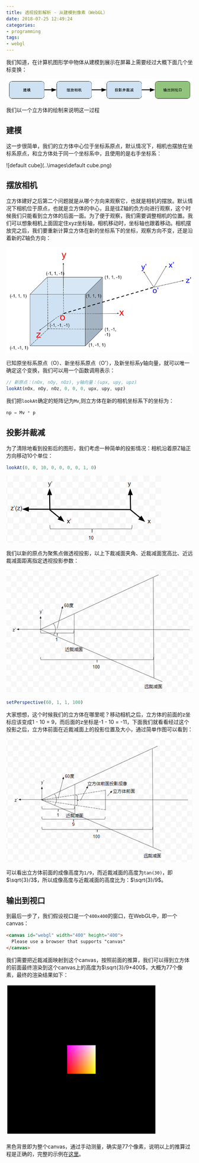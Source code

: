 ```yaml
---
title: 透视投影解析 - 从建模到像素（WebGL）
date: 2018-07-25 12:49:24
categories:
- programming
tags: 
- webgl
---
```


我们知道，在计算机图形学中物体从建模到展示在屏幕上需要经过大概下面几个坐标变换：

![steps](..\images\steps.png)

我们以一个立方体的绘制来说明这一过程

## 建模

这一步很简单，我们的立方体中心位于坐标系原点，默认情况下，相机也摆放在坐标系原点，和立方体处于同一个坐标系中，且使用的是右手坐标系：

![default cube](..\images\default cube.png)

## 摆放相机

立方体建好之后第二个问题就是从哪个方向来观察它，也就是相机的摆放。默认情况下相机位于原点，也就是立方体的中心，且是往Z轴的负方向进行观察，这个时候我们只能看到立方体的后面一面。为了便于观察，我们需要调整相机的位置。我们可以想象相机上面固定住xyz坐标轴，相机移动时，坐标轴也跟着移动。相机摆放完之后，我们要重新计算立方体在新的坐标系下的坐标，观察方向不变，还是沿着新的Z轴负方向：

![default-cube-2](../images/default-cube-2.png)

已知原坐标系原点（O）、新坐标系原点（O'），及新坐标系y轴向量，就可以唯一确定这个变换，我们可以用一个函数调用表示：

```javascript
// 新原点：(nOx, nOy, nOz), y轴向量：(upx, upy, upz)
lookAt(nOx, nOy, nOz, 0, 0, 0, upx, upy, upz)
```

我们把`lookAt`确定的矩阵记为`Mv`,则立方体在新的相机坐标系下的坐标为：

```javascript
np = Mv * p
```

## 投影并裁减

为了清除地看到投影后的图形，我们考虑一种简单的投影情况：相机沿着原Z轴正方向移动10个单位：

```javascript
lookAt(0, 0, 10, 0, 0, 0, 0, 1, 0)
```

![1537254455887](../images/1537254455887.png)

我们以新的原点为聚焦点做透视投影，以上下裁减面夹角、近裁减面宽高比、近远裁减面距离指定透视投影参数：

![1537255932260](../images/1537255932260.png)

```javascript
setPerspective(60, 1, 1, 100)
```

大家想想，这个时候我们的立方体在哪里呢？移动相机之后，立方体的前面的z坐标应该变成1 - 10 = 9，而后面的z坐标是-1 - 10 = -11，下面我们就看看经过这个投影之后，立方体前面在近裁减面上的投影位置及大小，通过简单作图可以看到：

![1537257435923](../images/1537257435923.png)

可以看出立方体前面的成像高度为`1/9`，而近裁减面的高度为`tan(30)`，即$\sqrt{3}/3$，所以成像高度与近裁减面的高度比为：$\sqrt{3}/9$。

## 输出到视口

到最后一步了，我们假设视口是一个`400x400`的窗口，在WebGL中，即一个canvas：

```html
<canvas id="webgl" width="400" height="400">
  Please use a browser that supports "canvas"
</canvas>
```

我们需要把近裁减面映射到这个canvas，按照前面的推算，我们可以得到立方体的前面最终渲染到这个canvas上的高度为$\sqrt{3}/9*400$，大概为77个像素，最终的渲染结果如下：

![1537258598407](../images/1537258598407.png)

黑色背景即为整个canvas，通过手动测量，确实是77个像素，说明以上的推算过程是正确的，完整的示例在[这里](../webgl-guide/ch07/HelloCube.html)。